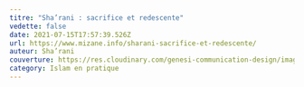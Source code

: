 ```yaml
---
titre: "Sha’rani : sacrifice et redescente"
vedette: false
date: 2021-07-15T17:57:39.526Z
url: https://www.mizane.info/sharani-sacrifice-et-redescente/
auteur: Sha’rani
couverture: https://res.cloudinary.com/genesi-communication-design/image/upload/v1626372150/mecca_bb2ebo.jpg
category: Islam en pratique
---
```

